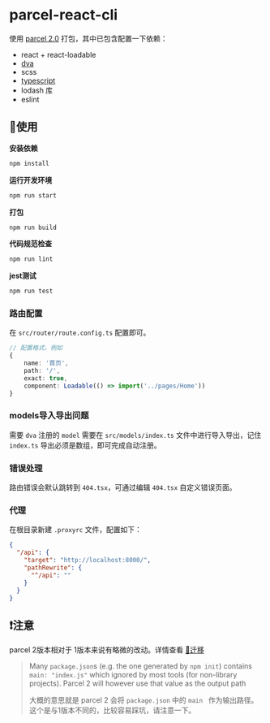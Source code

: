 # parcel-react-cli

使用  [parcel 2.0](https://v2.parceljs.org/) 打包，其中已包含配置一下依赖：

- react  + react-loadable
- [dva](https://dvajs.com/)
- scss
- [typescript](https://www.tslang.cn/docs/handbook/basic-types.html)
- lodash 库
- eslint



## 📖使用

**安装依赖**

```bash
npm install
```

**运行开发环境**

```bash
npm run start
```

**打包**

```bash
npm run build
```

**代码规范检查**

```bash
npm run lint
```

**jest测试**

```bash
npm run test
```

### 路由配置

在 `src/router/route.config.ts` 配置即可。

```typescript
// 配置格式，例如
{
    name: '首页',
    path: '/',
    exact: true,
    component: Loadable(() => import('../pages/Home'))
}
```



### models导入导出问题

需要 `dva` 注册的 `model` 需要在 `src/models/index.ts`  文件中进行导入导出，记住 `index.ts` 导出必须是数组，即可完成自动注册。



### 错误处理

路由错误会默认跳转到 `404.tsx`，可通过编辑 `404.tsx` 自定义错误页面。



### 代理

在根目录新建 `.proxyrc` 文件，配置如下：

```json
{
  "/api": {
    "target": "http://localhost:8000/",
    "pathRewrite": {
      "^/api": ""
    }
  }
}
```



## ❗注意

parcel 2版本相对于 1版本来说有略微的改动。详情查看 [🔗迁移](https://v2.parceljs.org/getting-started/migration/)

> Many `package.json`s (e.g. the one generated by `npm init`) contains `main: "index.js"` which ignored by most tools (for non-library projects). Parcel 2 will however use that value as the output path
>
> 大概的意思就是 parcel 2 会将 `package.json` 中的 `main ` 作为输出路径。这个是与1版本不同的，比较容易踩坑，请注意一下。



